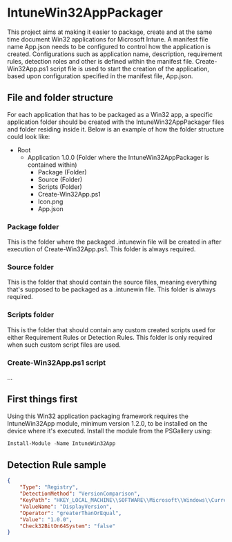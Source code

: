 # IntuneWin32AppPackager
This project aims at making it easier to package, create and at the same time document Win32 applications for Microsoft Intune. A manifest file name App.json needs to be configured to control how the application is created. Configurations such as application name, description, requirement rules, detection roles and other is defined within the manifest file. Create-Win32App.ps1 script file is used to start the creation of the application, based upon configuration specified in the manifest file, App.json.

## File and folder structure
For each application that has to be packaged as a Win32 app, a specific application folder should be created with the IntuneWin32AppPackager files and folder residing inside it. Below is an example of how the folder structure could look like:

- Root
  - Application 1.0.0 (Folder where the IntuneWin32AppPackager is contained within)
    - Package (Folder)
    - Source (Folder)
    - Scripts (Folder)
    - Create-Win32App.ps1
    - Icon.png
    - App.json

### Package folder
This is the folder where the packaged .intunewin file will be created in after execution of Create-Win32App.ps1. This folder is always required.

### Source folder
This is the folder that should contain the source files, meaning everything that's supposed to be packaged as a .intunewin file. This folder is always required.

### Scripts folder
This is the folder that should contain any custom created scripts used for either Requirement Rules or Detection Rules. This folder is only required when such custom script files are used.

### Create-Win32App.ps1 script
...

## First things first
Using this Win32 application packaging framework requires the IntuneWin32App module, minimum version 1.2.0, to be installed on the device where it's executed. Install the module from the PSGallery using:
```PowerShell
Install-Module -Name IntuneWin32App
```

## Detection Rule sample

```Json
{
    "Type": "Registry",
    "DetectionMethod": "VersionComparison",
    "KeyPath": "HKEY_LOCAL_MACHINE\\SOFTWARE\\Microsoft\\Windows\\CurrentVersion\\Uninstall\\123",
    "ValueName": "DisplayVersion",
    "Operator": "greaterThanOrEqual",
    "Value": "1.0.0",
    "Check32BitOn64System": "false"
}
```
